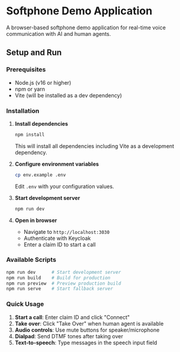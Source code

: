 # Softphone Demo Application

A browser-based softphone demo application for real-time voice communication with AI and human agents.

## Setup and Run

### Prerequisites

- Node.js (v16 or higher)
- npm or yarn
- Vite (will be installed as a dev dependency)

### Installation

1. **Install dependencies**
   ```bash
   npm install
   ```

   This will install all dependencies including Vite as a development dependency.

2. **Configure environment variables**
   ```bash
   cp env.example .env
   ```

   Edit `.env` with your configuration values.

3. **Start development server**
   ```bash
   npm run dev
   ```

4. **Open in browser**
   - Navigate to `http://localhost:3030`
   - Authenticate with Keycloak
   - Enter a claim ID to start a call

### Available Scripts

```bash
npm run dev      # Start development server
npm run build    # Build for production
npm run preview  # Preview production build
npm run serve    # Start fallback server
```



### Quick Usage

1. **Start a call**: Enter claim ID and click "Connect"
2. **Take over**: Click "Take Over" when human agent is available
3. **Audio controls**: Use mute buttons for speaker/microphone
4. **Dialpad**: Send DTMF tones after taking over
5. **Text-to-speech**: Type messages in the speech input field


